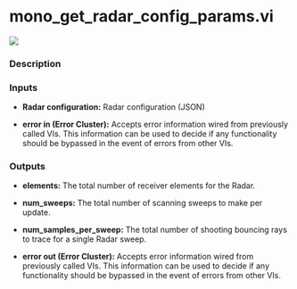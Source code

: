 # mono_get_radar_config_params.vi

<p class="img_container">
<img class="lg_img" src="../mono_get_radar_config_params.png"/>
</p>

### Description

 

### Inputs

- **Radar configuration:**  Radar configuration (JSON)
 

- **error in (Error Cluster):** Accepts error information wired from previously called VIs. This information can be used to decide if any functionality should be bypassed in the event of errors from other VIs. 

### Outputs

- **elements:**  The total number of receiver elements for the Radar.
 

- **num_sweeps:**  The total number of scanning sweeps to make per update.
 

- **num_samples_per_sweep:**  The total number of shooting bouncing rays to trace for a
single Radar sweep.
 

- **error out (Error Cluster):** Accepts error information wired from previously called VIs. This information can be used to decide if any functionality should be bypassed in the event of errors from other VIs. 

<p>&nbsp;</p>
